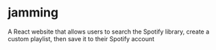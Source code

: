 # jamming
A React website that allows users to search the Spotify library, create a custom playlist, then save it to their Spotify account
